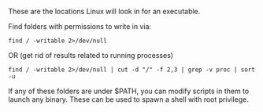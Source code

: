 These are the locations Linux will look in for an executable.

Find folders with permissions to write in via:

```
find / -writable 2>/dev/null
```
OR (get rid of results related to running processes)
```
find / -writable 2>/dev/null | cut -d "/" -f 2,3 | grep -v proc | sort -u
```

If any of these folders are under $PATH, you can modify scripts in them to launch any binary. These can be used to spawn a shell with root privilege.